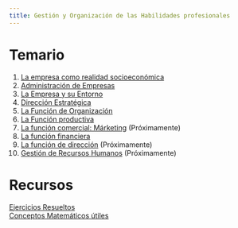 ```yaml
---
title: Gestión y Organización de las Habilidades profesionales
---
```


# Temario

1. [La empresa como realidad socioeconómica](gohp/tema-1.md)
2. [Administración de Empresas](gohp/tema-2.md)
3. [La Empresa y su Entorno](gohp/tema-3.md)
4. [Dirección Estratégica](gohp/tema-4.md)
5. [La Función de Organización](gohp/tema-5.md)
6. [La Función productiva](gohp/tema-6.md)
7. [La función comercial: Márketing](gohp/tema-7.md) (Próximamente)
8. [La función financiera](gohp/tema-8.md)
9. [La función de dirección](gohp/tema-9.md) (Próximamente)
10. [Gestión de Recursos Humanos](gohp/tema-10.md) (Próximamente)

# Recursos

[Ejercicios Resueltos](gohp/ejercicios-resueltos.md)  
[Conceptos Matemáticos útiles](gohp/matematicas.md)

